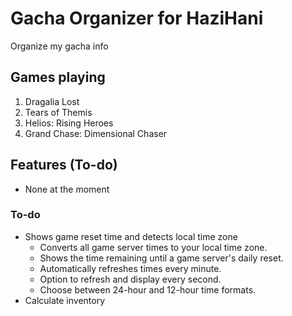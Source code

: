 # Gacha Organizer for HaziHani
Organize my gacha info

## Games playing
1. Dragalia Lost
2. Tears of Themis
3. Helios: Rising Heroes
4. Grand Chase: Dimensional Chaser

## Features (To-do)
- None at the moment

### To-do
- Shows game reset time and detects local time zone
  - Converts all game server times to your local time zone.
  - Shows the time remaining until a game server's daily reset.
  - Automatically refreshes times every minute.
  - Option to refresh and display every second.
  - Choose between 24-hour and 12-hour time formats.
- Calculate inventory
